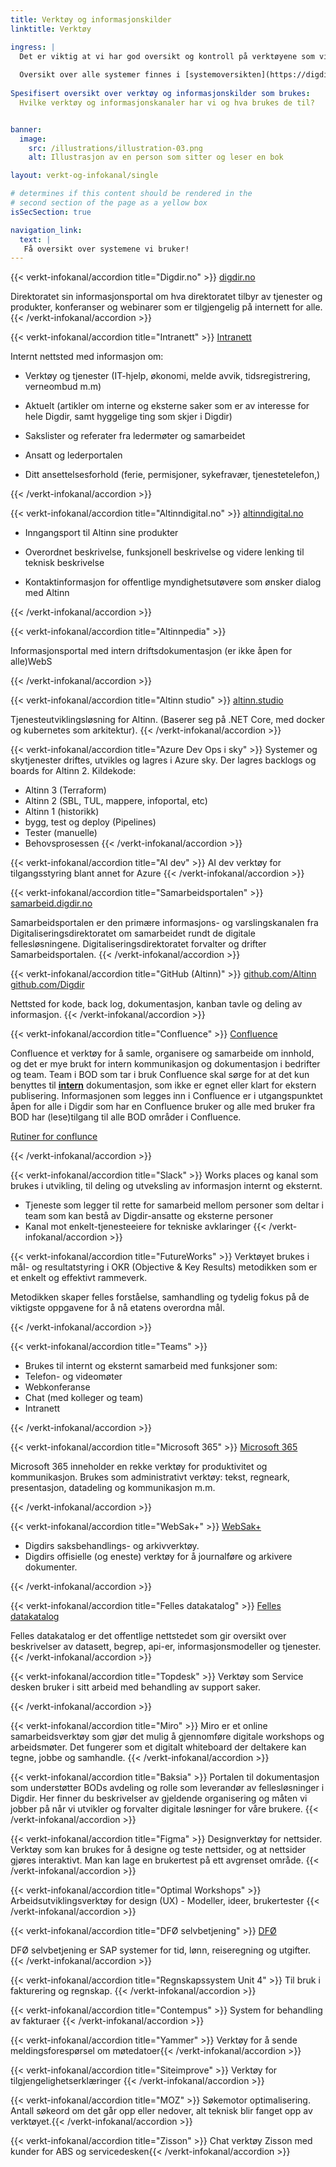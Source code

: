 ```yaml
---
title: Verktøy og informasjonskilder 
linktitle: Verktøy

ingress: |
  Det er viktig at vi har god oversikt og kontroll på verktøyene som vi bruker i avdelingen. Dette av hensyn til personvern og sikkerhet, kostnader ved innkjøp, effektiv og sikker bruk/deling av data.
  
  Oversikt over alle systemer finnes i [systemoversikten](https://digdir.sharepoint.com/:x:/r/sites/Systemoversikt/_layouts/15/Doc.aspx?sourcedoc=%7B74B1CF9D-37B8-43E2-BAEC-B23D0E66EFD4%7D&file=Systemoversikten.xlsx&action=default&mobileredirect=true&wdLOR=c7FB2C801-99E3-8047-A9A3-67BD0C0B4037) til Digdir på intranett.  
  
Spesifisert oversikt over verktøy og informasjonskilder som brukes:
  Hvilke verktøy og informasjonskanaler har vi og hva brukes de til?


banner:
  image:
    src: /illustrations/illustration-03.png
    alt: Illustrasjon av en person som sitter og leser en bok

layout: verkt-og-infokanal/single

# determines if this content should be rendered in the
# second section of the page as a yellow box
isSecSection: true

navigation_link:
  text: |
   Få oversikt over systemene vi bruker!
---
```


{{< verkt-infokanal/accordion title="Digdir.no" >}}
[digdir.no](https://digdir.no)

Direktoratet sin informasjonsportal om hva direktoratet tilbyr av tjenester og produkter, konferanser og webinarer som er tilgjengelig på internett for alle. 
{{< /verkt-infokanal/accordion >}}

{{< verkt-infokanal/accordion title="Intranett" >}}
[Intranett](https://digdir.sharepoint.com/?locale=en-gb&inPlaceNav=portals)

Internt nettsted med informasjon om:

- Verktøy og tjenester (IT-hjelp, økonomi, melde avvik, tidsregistrering, verneombud m.m)

- Aktuelt (artikler om interne og eksterne saker som er av interesse for hele Digdir, samt hyggelige ting som skjer i Digdir)

- Sakslister og referater fra ledermøter og samarbeidet

- Ansatt og lederportalen

- Ditt ansettelsesforhold (ferie, permisjoner, sykefravær, tjenestetelefon,)

{{< /verkt-infokanal/accordion >}}

{{< verkt-infokanal/accordion title="Altinndigital.no" >}}
[altinndigital.no](https://Altinndigital.no)

- Inngangsport til Altinn sine produkter

- Overordnet beskrivelse, funksjonell beskrivelse og videre lenking til teknisk beskrivelse

-	Kontaktinformasjon for offentlige myndighetsutøvere som ønsker dialog med Altinn

{{< /verkt-infokanal/accordion >}}

{{< verkt-infokanal/accordion title="Altinnpedia" >}}

Informasjonsportal med intern driftsdokumentasjon (er ikke åpen for alle)WebS

{{< /verkt-infokanal/accordion >}}

{{< verkt-infokanal/accordion title="Altinn studio" >}}
[altinn.studio](https://altinn.studio)

Tjenesteutviklingsløsning for Altinn. (Baserer seg på .NET Core, med docker og kubernetes som arkitektur). 
{{< /verkt-infokanal/accordion >}}

{{< verkt-infokanal/accordion title="Azure Dev Ops i sky" >}}
Systemer og skytjenester driftes, utvikles og lagres i Azure sky. 
Der lagres backlogs og boards for Altinn 2. 
Kildekode:
- Altinn 3 (Terraform)
- Altinn 2 (SBL, TUL, mappere, infoportal, etc) 
- Altinn 1 (historikk)
- bygg, test og deploy (Pipelines)
- Tester (manuelle)
- Behovsprosessen
{{< /verkt-infokanal/accordion >}}

{{< verkt-infokanal/accordion title="AI dev" >}}
AI dev verktøy for tilgangsstyring blant annet for Azure
{{< /verkt-infokanal/accordion >}}

{{< verkt-infokanal/accordion title="Samarbeidsportalen" >}}
[samarbeid.digdir.no ](https://samarbeid.digdir.no/ )

Samarbeidsportalen er den primære informasjons- og varslingskanalen fra Digitaliseringsdirektoratet om samarbeidet rundt de digitale fellesløsningene. Digitaliseringsdirektoratet forvalter og drifter Samarbeidsportalen.
{{< /verkt-infokanal/accordion >}}

{{< verkt-infokanal/accordion title="GitHub (Altinn)" >}}
[github.com/Altinn ](https://github.com/Altinn )
[github.com/Digdir ](https://github.com/digdir )

Nettsted for kode, back log, dokumentasjon, kanban tavle og deling av informasjon.
{{< /verkt-infokanal/accordion >}}

{{< verkt-infokanal/accordion title="Confluence" >}}
[Confluence](https://digdir.atlassian.net/wiki/home)

Confluence et verktøy for å samle, organisere og samarbeide om innhold, og det er mye brukt for intern kommunikasjon og dokumentasjon i bedrifter og team. Team i BOD som tar i bruk Confluence skal sørge for at det kun benyttes til **<ins>intern</ins>** dokumentasjon, som ikke er egnet eller klart for ekstern publisering. Informasjonen som legges inn i Confluence er i utgangspunktet åpen for alle i Digdir som har en Confluence bruker og alle med bruker fra BOD har (lese)tilgang til alle BOD områder i Confluence.

[Rutiner for conflunce](https://digdir.sharepoint.com/:f:/r/sites/DigdirDGT/Delte%20dokumenter/General/Rutiner,%20prosedyrer%20BOD?csf=1&web=1&e=eN3Utt)

{{< /verkt-infokanal/accordion >}}

{{< verkt-infokanal/accordion title="Slack" >}}
Works places og kanal som brukes i utvikling, til deling og utveksling av informasjon internt og eksternt.

- Tjeneste som legger til rette for samarbeid mellom personer som deltar i team som kan bestå av Digdir-ansatte og eksterne personer 
- Kanal mot enkelt-tjenesteeiere for tekniske avklaringer
{{< /verkt-infokanal/accordion >}}

{{< verkt-infokanal/accordion title="FutureWorks" >}}
Verktøyet brukes i mål- og resultatstyring i OKR (Objective & Key Results) metodikken som er et enkelt og effektivt rammeverk. 

Metodikken skaper felles forståelse, samhandling og tydelig fokus på de viktigste oppgavene for å nå etatens overordna mål.

{{< /verkt-infokanal/accordion >}}

{{< verkt-infokanal/accordion title="Teams" >}}
- Brukes til internt og eksternt samarbeid med funksjoner som:
- Telefon- og videomøter
- Webkonferanse
- Chat (med kolleger og team)
- Intranett

{{< /verkt-infokanal/accordion >}}

{{< verkt-infokanal/accordion title="Microsoft 365" >}}
[Microsoft 365 ](https://www.microsoft365.com)

Microsoft 365 inneholder en rekke verktøy for produktivitet og kommunikasjon. Brukes som administrativt verktøy: tekst, regneark, presentasjon, datadeling og kommunikasjon m.m. 

{{< /verkt-infokanal/accordion >}}

{{< verkt-infokanal/accordion title="WebSak+" >}}
[WebSak+](https://websakpluss.digdir.acossky.no)

- Digdirs saksbehandlings- og arkivverktøy. 
- Digdirs offisielle (og eneste) verktøy for å journalføre og arkivere dokumenter.

{{< /verkt-infokanal/accordion >}}

{{< verkt-infokanal/accordion title="Felles datakatalog" >}}
[Felles datakatalog](https://data.norge.no)

Felles datakatalog er det offentlige nettstedet som gir oversikt over beskrivelser av datasett, begrep, api-er, informasjonsmodeller og tjenester.
{{< /verkt-infokanal/accordion >}}

{{< verkt-infokanal/accordion title="Topdesk" >}}
Verktøy som Service desken bruker i sitt arbeid med behandling av support saker.

{{< /verkt-infokanal/accordion >}}

{{< verkt-infokanal/accordion title="Miro" >}}
Miro er et online samarbeidsverktøy som gjør det mulig å gjennomføre digitale workshops og arbeidsmøter. Det fungerer som et digitalt whiteboard der deltakere kan tegne, jobbe og samhandle.
{{< /verkt-infokanal/accordion >}}

{{< verkt-infokanal/accordion title="Baksia" >}}
Portalen til dokumentasjon som understøtter BODs avdeling og rolle som leverandør av fellesløsninger i Digdir. Her finner du beskrivelser av gjeldende organisering og måten vi jobber på når vi utvikler og forvalter digitale løsninger for våre brukere.
{{< /verkt-infokanal/accordion >}}

{{< verkt-infokanal/accordion title="Figma" >}}
Designverktøy for nettsider. Verktøy som kan brukes for å designe og teste nettsider, og at nettsider gjøres interaktivt. Man kan lage en brukertest på ett avgrenset område.
{{< /verkt-infokanal/accordion >}}

{{< verkt-infokanal/accordion title="Optimal Workshops" >}}
Arbeidsutviklingsverktøy for design (UX) - Modeller, ideer, brukertester
{{< /verkt-infokanal/accordion >}}

{{< verkt-infokanal/accordion title="DFØ selvbetjening" >}}
[DFØ ](https://dfo.no )

DFØ selvbetjening er SAP systemer for tid, lønn, reiseregning og utgifter.
{{< /verkt-infokanal/accordion >}}

{{< verkt-infokanal/accordion title="Regnskapssystem Unit 4" >}}
Til bruk i fakturering og regnskap. 
{{< /verkt-infokanal/accordion >}}

{{< verkt-infokanal/accordion title="Contempus" >}}
System for behandling av fakturaer
{{< /verkt-infokanal/accordion >}}

{{< verkt-infokanal/accordion title="Yammer" >}}
Verktøy for å sende meldingsforespørsel om møtedatoer{{< /verkt-infokanal/accordion >}}

{{< verkt-infokanal/accordion title="Siteimprove" >}}
Verktøy for tilgjengelighetserklæringer
{{< /verkt-infokanal/accordion >}}

{{< verkt-infokanal/accordion title="MOZ" >}}
Søkemotor optimalisering. Antall søkeord om det går opp eller nedover, alt teknisk blir fanget opp av verktøyet.{{< /verkt-infokanal/accordion >}}

{{< verkt-infokanal/accordion title="Zisson" >}}
Chat verktøy Zisson med kunder for ABS og servicedesken{{< /verkt-infokanal/accordion >}}


